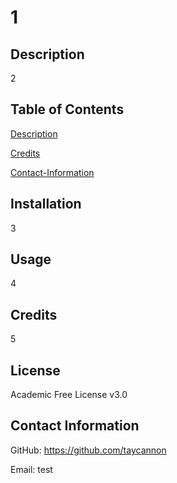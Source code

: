
# 1

## Description
2

## Table of Contents

[Description](#description)

[Credits](#Credits)

[Contact-Information](#Contact-Information)

## Installation
3

## Usage
4

## Credits
5

## License
Academic Free License v3.0

## Contact Information

GitHub: https://github.com/taycannon

Email: test



